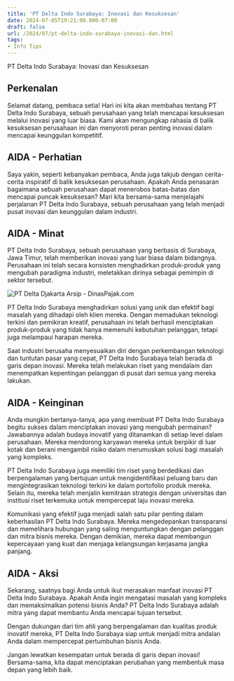 ```yaml
---
title: 'PT Delta Indo Surabaya: Inovasi dan Kesuksesan'
date: 2024-07-05T19:21:00.000-07:00
draft: false
url: /2024/07/pt-delta-indo-surabaya-inovasi-dan.html
tags: 
- Info Tips
---
```


PT Delta Indo Surabaya: Inovasi dan Kesuksesan

Perkenalan
----------

Selamat datang, pembaca setia! Hari ini kita akan membahas tentang PT Delta Indo Surabaya, sebuah perusahaan yang telah mencapai kesuksesan melalui inovasi yang luar biasa. Kami akan mengungkap rahasia di balik kesuksesan perusahaan ini dan menyoroti peran penting inovasi dalam mencapai keunggulan kompetitif.

AIDA - Perhatian
----------------

Saya yakin, seperti kebanyakan pembaca, Anda juga takjub dengan cerita-cerita inspiratif di balik kesuksesan perusahaan. Apakah Anda penasaran bagaimana sebuah perusahaan dapat menerobos batas-batas dan mencapai puncak kesuksesan? Mari kita bersama-sama menjelajahi perjalanan PT Delta Indo Surabaya, sebuah perusahaan yang telah menjadi pusat inovasi dan keunggulan dalam industri.

AIDA - Minat
------------

PT Delta Indo Surabaya, sebuah perusahaan yang berbasis di Surabaya, Jawa Timur, telah memberikan inovasi yang luar biasa dalam bidangnya. Perusahaan ini telah secara konsisten menghadirkan produk-produk yang mengubah paradigma industri, meletakkan dirinya sebagai pemimpin di sektor tersebut.

![PT Delta Djakarta Arsip - DinasPajak.com](https:\/\/dinaspajak.com\/wp-content\/uploads\/2023\/04\/Gaji-Karyawan-PT-Delta-Djakarta-Tbk-Terbaru-e1681948984823.jpg)

PT Delta Indo Surabaya menghadirkan solusi yang unik dan efektif bagi masalah yang dihadapi oleh klien mereka. Dengan memadukan teknologi terkini dan pemikiran kreatif, perusahaan ini telah berhasil menciptakan produk-produk yang tidak hanya memenuhi kebutuhan pelanggan, tetapi juga melampaui harapan mereka.

Saat industri berusaha menyesuaikan diri dengan perkembangan teknologi dan tuntutan pasar yang cepat, PT Delta Indo Surabaya telah berada di garis depan inovasi. Mereka telah melakukan riset yang mendalam dan menempatkan kepentingan pelanggan di pusat dari semua yang mereka lakukan.

AIDA - Keinginan
----------------

Anda mungkin bertanya-tanya, apa yang membuat PT Delta Indo Surabaya begitu sukses dalam menciptakan inovasi yang mengubah permainan? Jawabannya adalah budaya inovatif yang ditanamkan di setiap level dalam perusahaan. Mereka mendorong karyawan mereka untuk berpikir di luar kotak dan berani mengambil risiko dalam merumuskan solusi bagi masalah yang kompleks.

PT Delta Indo Surabaya juga memiliki tim riset yang berdedikasi dan berpengalaman yang bertujuan untuk mengidentifikasi peluang baru dan mengintegrasikan teknologi terkini ke dalam portofolio produk mereka. Selain itu, mereka telah menjalin kemitraan strategis dengan universitas dan institusi riset terkemuka untuk mempercepat laju inovasi mereka.

Komunikasi yang efektif juga menjadi salah satu pilar penting dalam keberhasilan PT Delta Indo Surabaya. Mereka mengedepankan transparansi dan memelihara hubungan yang saling menguntungkan dengan pelanggan dan mitra bisnis mereka. Dengan demikian, mereka dapat membangun kepercayaan yang kuat dan menjaga kelangsungan kerjasama jangka panjang.

AIDA - Aksi
-----------

Sekarang, saatnya bagi Anda untuk ikut merasakan manfaat inovasi PT Delta Indo Surabaya. Apakah Anda ingin mengatasi masalah yang kompleks dan memaksimalkan potensi bisnis Anda? PT Delta Indo Surabaya adalah mitra yang dapat membantu Anda mencapai tujuan tersebut.

Dengan dukungan dari tim ahli yang berpengalaman dan kualitas produk inovatif mereka, PT Delta Indo Surabaya siap untuk menjadi mitra andalan Anda dalam mempercepat pertumbuhan bisnis Anda.

Jangan lewatkan kesempatan untuk berada di garis depan inovasi! Bersama-sama, kita dapat menciptakan perubahan yang membentuk masa depan yang lebih baik.
